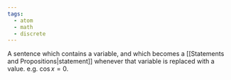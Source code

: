 ```yaml
---
tags:
  - atom
  - math
  - discrete
---
```

A sentence which contains a variable, and which becomes a [[Statements and Propositions|statement]] whenever that variable is replaced with a value. e.g. $\cos x = 0$.